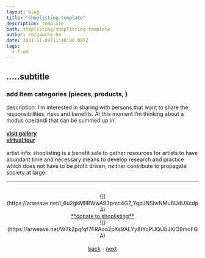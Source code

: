 ```yaml
---
layout: blog
title: "shoplisting-template"
description: template
path: shoplisting/shoplisting-template
author: rezgauche.be
date: 2021-11-09T11:40:00.087Z
tags:
  - from
---
```

## .....subtitle

### add Item categories (pieces, products, )

description:
I’m interested in sharing with persons that want to share the responsibilities, risks and benefits. At this moment I’m thinking about a modus operandi that can be summed up in.
<br><br>
<a href="https://www.mintbase.io/store/rezgauche.mintbase1.near" target="_blank">**visit gallery**</a>
<br>
<a href="https://www.3xr.space/store/rezgauche.mintbase1.near" target="_blank">**virtual tour**</a>
<br><br>
artist info: 
shoplisting is a benefit sale to gather resources for artists to have abundant time and necessary means to develop research and practice which does not have to be profit driven, neither contribute to propagate society at large. 
<br> 
<hr>
<div align="center">
<br>
  ![](https://arweave.net/i_6u2gkMIlRWwA93pmc4G7_YqpJNSlwNMu8UdUXcdp4)
<br>
<a href="https://opencollective.com/shoplisting/donate" target="_blank">**donate to shoplisting**<a/>
<br>
  ![](https://arweave.net/W7k2pqfqf7FRAoo2pXs9ALYy8tYoPUQUbJXiO9moFGA)
<br><br>
<a href="{{ '/shoplisting/' | url }}">back</a> - <a href="{{ '/shoplisting/products/' | url }}">next</a>

